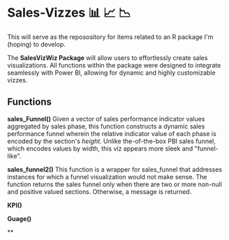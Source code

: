 # Sales-Vizzes 📊 📈 📉

This will serve as the reposository for items related to an R package I'm (hoping) to develop. 

The **SalesVizWiz Package** will allow users to effortlessly create sales visualizations. All functions within the package were designed to integrate seamlessly with Power BI, allowing for dynamic and highly customizable vizzes. 


## Functions

**sales_Funnel()**
Given a vector of sales performance indicator values aggregated by sales phase, this function constructs a dynamic sales performance funnel wherein the relative indicator value of each phase is encoded by the section's *height*. Unlike the-of-the-box PBI sales funnel, which encodes values by width, this viz appears more sleek and "funnel-like". 

**sales_funnel2()**
This function is a wrapper for sales_funnel that addresses instances for which a funnel visualization would not make sense. The function returns the sales funnel only when there are two or more non-null and positive valued sections. Otherwise, a message is returned.

**KPI()**

**Guage()**

** 
